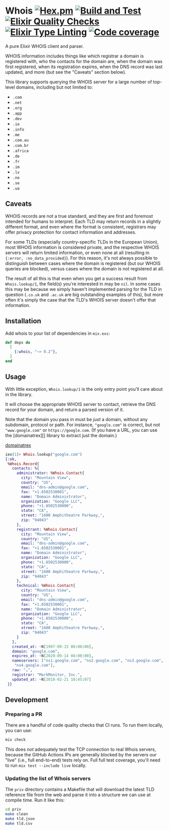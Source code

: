 # Whois [![Hex.pm](https://img.shields.io/hexpm/v/whois)](https://hex.pm/packages/whois) [![Build and Test](https://github.com/utkarshkukreti/whois.ex/actions/workflows/elixir-build-and-test.yml/badge.svg)](https://github.com/utkarshkukreti/whois.ex/actions/workflows/elixir-build-and-test.yml) [![Elixir Quality Checks](https://github.com/utkarshkukreti/whois.ex/actions/workflows/elixir-quality-checks.yml/badge.svg)](https://github.com/utkarshkukreti/whois.ex/actions/workflows/elixir-quality-checks.yml) [![Elixir Type Linting](https://github.com/utkarshkukreti/whois.ex/actions/workflows/elixir-dialyzer.yml/badge.svg)](https://github.com/utkarshkukreti/whois.ex/actions/workflows/elixir-dialyzer.yml) [![Code coverage](https://codecov.io/gh/utkarshkukreti/whois.ex/graph/badge.svg?token=Xe9iuK8f63)](https://codecov.io/gh/utkarshkukreti/whois.ex)

A pure Elixir WHOIS client and parser.

WHOIS information includes things like which registrar a domain is registered with,
who the contacts for the domain are, when the domain was first registered, when its
registration expires, when the DNS record was last updated, and more (but see the 
"Caveats" section below).

This library supports querying the WHOIS server for a large number of top-level
domains, including but not limited to:

- `.com`
- `.net`
- `.org`
- `.app`
- `.dev`
- `.io`
- `.info`
- `.me`
- `.com.au`
- `.com.br`
- `.africa`
- `.de`
- `.fr`
- `.im`
- `.lv`
- `.no`
- `.se`
- `.ua`

## Caveats

WHOIS records are not a true standard, and they are first and foremost intended
for humans to interpret. Each TLD may return records in a slightly different format,
and even where the format is consistent, registrars may offer privacy protection
for contact information and addresses.

For some TLDs (especially country-specific TLDs in the European Union), most
WHOIS information is considered private, and the respective WHOIS servers will return
limited information, or even none at all (resulting in `{:error, :no_data_provided}`).
For this reason, it's not always possible to distinguish between cases where the
domain is registered (but our WHOIS queries are blocked), versus cases where the domain
is not registered at all.

The result of all this is that even when you get a success result from `Whois.lookup/1`,
the field(s) you're interested in may be `nil`. In some cases this may be because
we simply haven't implemented parsing for the TLD in question (`.co.uk` and `.ac.uk`
are big outstanding examples of this), but more often it's simply the case that the
TLD's WHOIS server doesn't offer that information.

## Installation

Add whois to your list of dependencies in `mix.exs`:

```elixir
def deps do
  [
    {:whois, "~> 0.2"},
  ]
end
```

## Usage

With little exception, `Whois.lookup/1` is the only entry point you'll care about in the library.

It will choose the appropriate WHOIS server to contact, retrieve the DNS record for your domain,
and return a parsed version of it.

Note that the domain you pass in must be *just* a domain, without any subdomain, protocol
or path. For instance, `"google.com"` is correct, but not `"www.google.com"` or
`https://google.com`. (If you have a URL, you can use the [domainatrex][] library to 
extract just the domain.)

[domainatrex](https://github.com/zensavona/domainatrex)

```elixir
iex(1)> Whois.lookup("google.com")
{:ok,
 %Whois.Record{
   contacts: %{
     administrator: %Whois.Contact{
       city: "Mountain View",
       country: "US",
       email: "dns-admin@google.com",
       fax: "+1.6502530001",
       name: "Domain Administrator",
       organization: "Google LLC",
       phone: "+1.6502530000",
       state: "CA",
       street: "1600 Amphitheatre Parkway,",
       zip: "94043"
     },
     registrant: %Whois.Contact{
       city: "Mountain View",
       country: "US",
       email: "dns-admin@google.com",
       fax: "+1.6502530001",
       name: "Domain Administrator",
       organization: "Google LLC",
       phone: "+1.6502530000",
       state: "CA",
       street: "1600 Amphitheatre Parkway,",
       zip: "94043"
     },
     technical: %Whois.Contact{
       city: "Mountain View",
       country: "US",
       email: "dns-admin@google.com",
       fax: "+1.6502530001",
       name: "Domain Administrator",
       organization: "Google LLC",
       phone: "+1.6502530000",
       state: "CA",
       street: "1600 Amphitheatre Parkway,",
       zip: "94043"
     }
   },
   created_at: ~N[1997-09-15 00:00:00],
   domain: "google.com",
   expires_at: ~N[2020-09-14 04:00:00],
   nameservers: ["ns1.google.com", "ns2.google.com", "ns3.google.com",
    "ns4.google.com"],
   raw: "…",
   registrar: "MarkMonitor, Inc.",
   updated_at: ~N[2018-02-21 10:45:07]
 }}
```

## Development

### Preparing a PR

There are a handful of code quality checks that CI runs. To run them locally, you can use:

```sh
mix check
```

This does *not* adequately test the TCP connection to real Whois servers, because the GitHub Actions IPs are generally blocked by the servers our "live" (i.e., full end-to-end) tests rely on. Full full test coverage, you'll need to run `mix test --include live` locally.

### Updating the list of Whois servers

The `priv` directory contains a Makefile that will download the latest TLD reference file from the web and parse it into a structure we can use at compile time. Run it like this:

```sh
cd priv
make clean
make tld.json
make tld.csv
```
